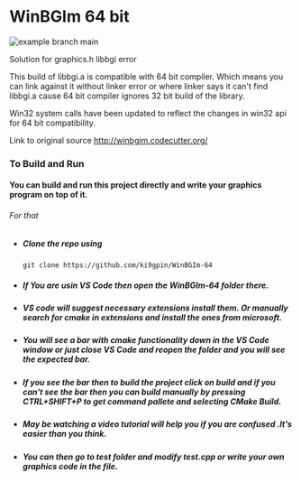 # WinBGIm 64 bit

![example branch main](https://github.com/ki9gpin/WinBGIm-64/actions/workflows/cmake.yml/badge.svg)

Solution for graphics.h libbgi error

This build of libbgi.a is compatible with 64 bit compiler.
Which means you can link against it without linker error or 
where linker says it can't find libbgi.a cause 64 bit compiler 
ignores 32 bit build of the library.


Win32 system calls have been updated to reflect the changes in win32 api for 64 bit compatibility.

Link to original source http://winbgim.codecutter.org/



### To Build and Run
####  You can build and run this project directly and write your graphics program on top of it. 
###### For that
* #####        Clone the repo using 
      
      git clone https://github.com/ki9gpin/WinBGIm-64

* #####       If You are usin VS Code then open the WinBGIm-64 folder there. 

* #####       VS code will suggest necessary extensions install them.  Or manually search for cmake in extensions and install the ones from microsoft. 

* #####       You will see a bar with cmake functionality down in the VS Code window or just close VS Code and reopen the folder and you will see the expected bar.

* #####         If you see the bar then to build the project click on build and if you can't see the bar then you can build manually by  pressing CTRL+SHIFT+P to get command pallete and selecting CMake Build.  

* #####       May be watching a video tutorial will help you if you are confused .It's easier than you think.
 
* #####       You can then go to *test* folder and modify *test.cpp* or write your own graphics code in the file.
